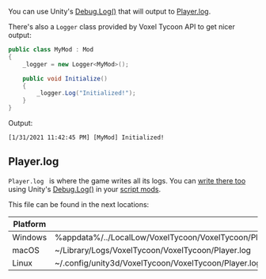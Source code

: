 You can use Unity's [Debug.Log()](https://docs.unity3d.com/ScriptReference/Debug.Log.html) that will output to [Player.log](#player.log).

There's also a `Logger` class provided by Voxel Tycoon API to get nicer output:

```csharp
public class MyMod : Mod
{
    _logger = new Logger<MyMod>();

    public void Initialize()
    {
        _logger.Log("Initialized!");
    }
}
```

Output:
```log
[1/31/2021 11:42:45 PM] [MyMod] Initialized!
```

## Player.log

`Player.log ` is where the game writes all its logs. You can [write there too](/guides/script-mods/debugging/writing-logs) using Unity's [Debug.Log()](https://docs.unity3d.com/ScriptReference/Debug.Log.html) in your [script mods](/assets/dll-asset/).

This file can be found in the next locations:

| Platform | |
| - | - |
| Windows | %appdata%/../LocalLow/VoxelTycoon/VoxelTycoon/Player.log |
| macOS	| ~/Library/Logs/VoxelTycoon/VoxelTycoon/Player.log |
| Linux	| ~/.config/unity3d/VoxelTycoon/VoxelTycoon/Player.log |